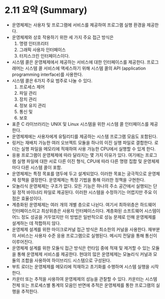 # 2.11 요약 (Summary)
- 운영체제는 사용자 및 프로그램에 서비스를 제공하여 프로그램 실행 환경을 제공한다.
- 운영체제와 상호 작용하기 위한 세 가지 주요 접근 방식은 
  1. 명령 인터프리터
  2. 그래픽 사용자 인터페이스
  3. 터치스크린 인터페이스이다.
- 시스템 콜은 운영체제에서 제공하는 서비스에 대한 인터페이스를 제공한다. 프로그래머는 시스템 콜 서비스에 액세스하기 위해 시스템 콜의 API (application programming interface)를
사용한다.
- 시스템 콜은 6가지 주요 범주로 나눌 수 있다.
  1. 프로세스 제어
  2. 파일 관리
  3. 장치 관리
  4. 정보 유지 관리
  5. 통신 및
  6. 보호
- 표준 C 라이브러리는 UNIX 및 Linux 시스템을 위한 시스템 콜 인터페이스를 제공한다.
- 운영체제에는 사용자에게 유틸리티를 제공하는 시스템 프로그램 모음도 포함된다.
- 링커는 재배치 가능한 여러 오브젝트 모듈을 하나의 이진 실행 파일로 결합한다. 로더는 실행 파일을 메모리에 적재하여 사용 가능한 CPU에서 실행할 수 있게 한다.
- 응용 프로그램이 운영체제에 따라 달라지는 몇 가지 이유가 있다. 여기에는 프로그램 실행 파일에 대한 서로 다른 이진 형식, CPU에 따라 다른 명령 집합 및 운영체제마다 다른 시스템 콜이 포함.
- 운영체제는 특정 목표를 염두에 두고 설계되었다. 이러한 목표는 궁극적으로 운영체제 정책을 결정한다. 운영체제는 특정 기법을 통해 이러한 정책을 구현한다.
- 모놀리식 운영체제는 구조가 없다. 모든 기능은 하나의 주소 공간에서 실행되는 단일 정적 바이너리 파일로 제공된다. 이러한 시스템을 수정하기는 어렵지만 주요 이점은 효율성이다.
- 계층화된 운영체제는 여러 개의 개별 층으로 나뉜다. 여기서 최하위층은 하드웨어 인터페이스이고 최상위층은 사용자 인터페이스이다. 계층화된 소프트웨어 시스템이 어느 정도 성공을 거두었지만 이
방법은 일반적으로 성능 문제로 인해 운영체제를 설계하는 데 적합하지 않다.
- 운영체제 설계를 위한 마이크로커널 접근 방식은 최소한의 커널을 사용한다. 재부분의 서비스는 사용자 수준 응용 프로그램으로 실행된다. 메시지 전달을 통해 통신이 이루어진다.
- 운영체제 설계를 위한 모듈식 접근 방식은 런타임 중에 적재 및 제거할 수 있는 모듈을 통해 운영체제 서비스를 제공한다. 현대의 많은 운영체제는 모놀리식 커널과 모듈의 조합을 사용하여
하이브리드 시스템으로 구성된다.
- 부트 로더는 운영체제를 메모리에 적재하고 초기화를 수행하며 시스템 실행을 시작한다.
- 카운터 또는 추적을 사용하여 운영체제의 성능을 관찰할 수 있다. 카운터는 시스템 전체 또는 프로세스별 통계의 모음인 반면에 추적은 운영체제를 통한 프로그램의 실행을 추적한다.


